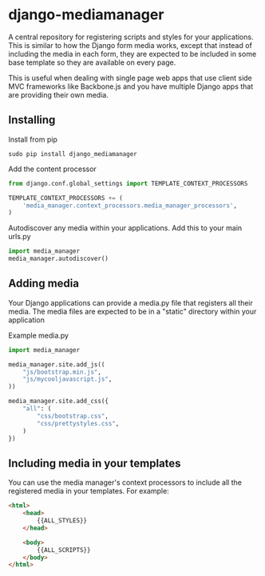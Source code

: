 django-mediamanager
============

A central repository for registering scripts and styles for your applications.  This is similar to how the Django form media works,
except that instead of including the media in each form, they are expected to be included in some base template so they are available on every page.

This is useful when dealing with single page web apps that use client side MVC frameworks like Backbone.js and you have multiple Django apps that are providing their own media.

## Installing

Install from pip
```
sudo pip install django_mediamanager
```

Add the content processor

```python
from django.conf.global_settings import TEMPLATE_CONTEXT_PROCESSORS

TEMPLATE_CONTEXT_PROCESSORS += (
    'media_manager.context_processors.media_manager_processors',
)
```

Autodiscover any media within your applications.  Add this to your main urls.py
```python
import media_manager
media_manager.autodiscover()
```

## Adding media
Your Django applications can provide a media.py file that registers all their media.  The media files are expected to be in a "static" directory within your application

Example media.py
```python
import media_manager

media_manager.site.add_js((
    "js/bootstrap.min.js",
    "js/mycooljavascript.js",
))

media_manager.site.add_css({
    "all": (
        "css/bootstrap.css",
        "css/prettystyles.css",
    )
})
```

## Including media in your templates
You can use the media manager's context processors to include all the registered media in your templates.  For example:

```html
<html>
    <head>
        {{ALL_STYLES}}
    </head>

    <body>
        {{ALL_SCRIPTS}}
    </body>
</html>
```